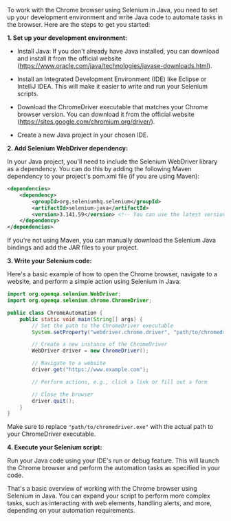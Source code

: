 To work with the Chrome browser using Selenium in Java, you need to set up your development environment and write Java code to automate tasks in the browser. Here are the steps to get you started:

**1. Set up your development environment:**

- Install Java: If you don't already have Java installed, you can download and install it from the official website (https://www.oracle.com/java/technologies/javase-downloads.html).

- Install an Integrated Development Environment (IDE) like Eclipse or IntelliJ IDEA. This will make it easier to write and run your Selenium scripts.

- Download the ChromeDriver executable that matches your Chrome browser version. You can download it from the official website (https://sites.google.com/chromium.org/driver/).

- Create a new Java project in your chosen IDE.

**2. Add Selenium WebDriver dependency:**

In your Java project, you'll need to include the Selenium WebDriver library as a dependency. You can do this by adding the following Maven dependency to your project's pom.xml file (if you are using Maven):

```xml
<dependencies>
    <dependency>
        <groupId>org.seleniumhq.selenium</groupId>
        <artifactId>selenium-java</artifactId>
        <version>3.141.59</version> <!-- You can use the latest version available -->
    </dependency>
</dependencies>
```

If you're not using Maven, you can manually download the Selenium Java bindings and add the JAR files to your project.

**3. Write your Selenium code:**

Here's a basic example of how to open the Chrome browser, navigate to a website, and perform a simple action using Selenium in Java:

```java
import org.openqa.selenium.WebDriver;
import org.openqa.selenium.chrome.ChromeDriver;

public class ChromeAutomation {
    public static void main(String[] args) {
        // Set the path to the ChromeDriver executable
        System.setProperty("webdriver.chrome.driver", "path/to/chromedriver.exe");

        // Create a new instance of the ChromeDriver
        WebDriver driver = new ChromeDriver();

        // Navigate to a website
        driver.get("https://www.example.com");

        // Perform actions, e.g., click a link or fill out a form

        // Close the browser
        driver.quit();
    }
}
```

Make sure to replace `"path/to/chromedriver.exe"` with the actual path to your ChromeDriver executable.

**4. Execute your Selenium script:**

Run your Java code using your IDE's run or debug feature. This will launch the Chrome browser and perform the automation tasks as specified in your code.

That's a basic overview of working with the Chrome browser using Selenium in Java. You can expand your script to perform more complex tasks, such as interacting with web elements, handling alerts, and more, depending on your automation requirements.